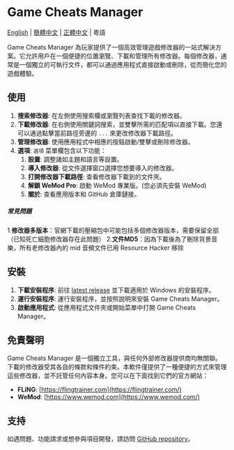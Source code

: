 # Game Cheats Manager

[English](./README.md) | [簡體中文](./README_CN.md) | [正體中文](./README_TW.md) | 粵語

Game Cheats Manager 為玩家提供了一個高效管理遊戲修改器的一站式解決方案。它允許用戶在一個便捷的位置瀏覽、下載和管理所有修改器。每個修改器，通常是一個獨立的可執行文件，都可以通過應用程式直接啟動或刪除，從而簡化您的遊戲體驗。

## 使用

1. **搜索修改器**: 在左側使用搜索欄或瀏覽列表查找下載的修改器。
2. **下載修改器**: 在右側使用關鍵詞搜索，並雙擊所需的匹配項以直接下載。您還可以通過點擊當前路徑旁邊的 `...` 來更改修改器下載路徑。
3. **管理修改器**: 使用應用程式中相應的按鈕啟動/雙擊或刪除修改器。
4. **選項**: `選項` 菜單欄包含以下功能：
   1. **設置**: 調整諸如主題和語言等設置。
   2. **導入修改器**: 從文件選擇窗口選擇您想要導入的修改器。
   3. **打開修改器下載路徑**: 查看修改器下載到的文件夾。
   4. **解鎖 WeMod Pro**: 啟動 WeMod 專業版。(您必須先安裝 WeMod)
   5. **關於**: 查看應用版本和 GitHub 倉庫鏈接。
##### 常見問題
1.**修改器多版本**：官網下載的壓縮包中可能包括多個修改器版本，需要保留全部（已知死亡細胞修改器存在此問題）
2.**文件MD5**：因為下載後為了刪除背景音樂，所有老修改器內的 mid 音頻文件已用 Resource Hacker 移除

## 安裝

1. **下載安裝程序**: 前往 [latest release](https://github.com/dyang886/Game-Cheats-Manager/releases) 並下載適用於 Windows 的安裝程序。
2. **運行安裝程序**: 運行安裝程序，並按照說明來安裝 Game Cheats Manager。
3. **啟動應用程式**: 從應用程式文件夾或開始菜單中打開 Game Cheats Manager。

## 免責聲明

Game Cheats Manager 是一個獨立工具，與任何外部修改器提供商均無關聯。下載的修改器受其各自的條款和條件約束。本軟件僅提供了一種便捷的方式來管理這些修改器，並不託管任何內容本身。您可以在下面找到它們的官方網站：

- **FLiNG**: [https://flingtrainer.com](https://flingtrainer.com/)
- **WeMod**: [https://www.wemod.com](https://www.wemod.com/)

## 支持

如遇問題、功能請求或想參與項目開發，請訪問 [GitHub repository](https://github.com/dyang886/Game-Cheats-Manager)。
